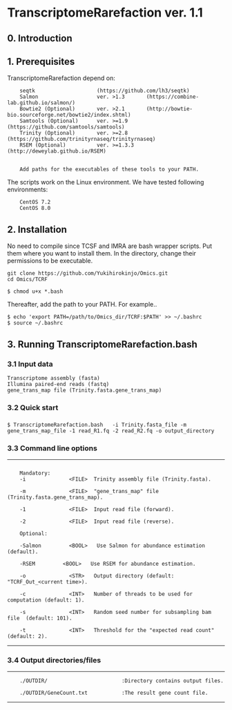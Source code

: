 #   TranscriptomeRarefaction ver. 1.1


## 0. Introduction



## 1. Prerequisites

TranscriptomeRarefaction depend on:


        seqtk                    (https://github.com/lh3/seqtk)
        Salmon                   ver. >1.3       (https://combine-lab.github.io/salmon/)
        Bowtie2 (Optional)       ver. >2.1       (http://bowtie-bio.sourceforge.net/bowtie2/index.shtml)
        Samtools (Optional)      ver. >=1.9      (https://github.com/samtools/samtools)
        Trinity (Optional)       ver. >=2.8      (https://github.com/trinityrnaseq/trinityrnaseq)
        RSEM (Optional)          ver. >=1.3.3      (http://deweylab.github.io/RSEM)


        Add paths for the executables of these tools to your PATH.

The scripts work on the Linux environment. We have tested following environments:

        CentOS 7.2
        CentOS 8.0



## 2. Installation
No need to compile since TCSF and IMRA are bash wrapper scripts. Put them where you want to install them.
In the directory, change their permissions to be executable.

```
git clone https://github.com/Yukihirokinjo/Omics.git
cd Omics/TCRF

$ chmod u+x *.bash
```

Thereafter, add the path to your PATH.
For example..
```
$ echo 'export PATH=/path/to/Omics_dir/TCRF:$PATH' >> ~/.bashrc
$ source ~/.bashrc
```


## 3. Running TranscriptomeRarefaction.bash

### 3.1 Input data
```
Transcriptome assembly (fasta)
Illumina paired-end reads (fastq)
gene_trans_map file (Trinity.fasta.gene_trans_map)
```


### 3.2 Quick start

##### 
```
$ TranscriptomeRarefaction.bash   -i Trinity.fasta_file -m gene_trans_map_file -1 read_R1.fq -2 read_R2.fq -o output_directory 
```



### 3.3 Command line options
--------------------------------------------------------------------------------
##### 

        Mandatory:
        -i              <FILE>  Trinity assembly file (Trinity.fasta).

        -m              <FILE>  "gene_trans_map" file (Trinity.fasta.gene_trans_map). 

        -1              <FILE>  Input read file (forward).

        -2              <FILE>  Input read file (reverse).

        Optional:

        -Salmon         <BOOL>   Use Salmon for abundance estimation (default).

        -RSEM         <BOOL>   Use RSEM for abundance estimation.

        -o              <STR>   Output directory (default: "TCRF_Out_<current time>).

        -c              <INT>   Number of threads to be used for computation (default: 1).

        -s              <INT>   Random seed number for subsampling bam file  (default: 101).

        -t              <INT>   Threshold for the "expected read count" (default: 2).


--------------------------------------------------------------------------------

### 3.4 Output directories/files
--------------------------------------------------------------------------------
        ./OUTDIR/                        :Directory contains output files.

        ./OUTDIR/GeneCount.txt           :The result gene count file.

--------------------------------------------------------------------------------


